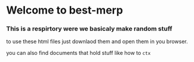 # Welcome to best-merp

### This is a respirtory were we basicaly make random stuff

to use these html files just downlaod them and open them in you browser.

you can also find documents that hold stuff like how to `ctx`
